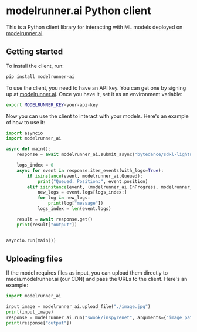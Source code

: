 # modelrunner.ai Python client

This is a Python client library for interacting with ML models deployed on [modelrunner.ai](https://modelrunner.ai).

## Getting started

To install the client, run:

```bash
pip install modelrunner-ai
```

To use the client, you need to have an API key. You can get one by signing up at [modelrunner.ai](https://modelrunner.ai). Once you have it, set
it as an environment variable:

```bash
export MODELRUNNER_KEY=your-api-key
```

Now you can use the client to interact with your models. Here's an example of how to use it:


```python
import asyncio
import modelrunner_ai

async def main():
    response = await modelrunner_ai.submit_async("bytedance/sdxl-lightning-4step", arguments={"prompt": "two friends cooking together"})

    logs_index = 0
    async for event in response.iter_events(with_logs=True):
        if isinstance(event, modelrunner_ai.Queued):
            print("Queued. Position:", event.position)
        elif isinstance(event, (modelrunner_ai.InProgress, modelrunner_ai.Completed)):
            new_logs = event.logs[logs_index:]
            for log in new_logs:
                print(log["message"])
            logs_index = len(event.logs)

    result = await response.get()
    print(result["output"])


asyncio.run(main())
```

## Uploading files

If the model requires files as input, you can upload them directly to media.modelrunner.ai (our CDN) and pass the URLs to the client. Here's an example:

```python
import modelrunner_ai

input_image = modelrunner_ai.upload_file("./image.jpg")
print(input_image)
response = modelrunner_ai.run("swook/inspyrenet", arguments={"image_path": input_image})
print(response["output"])
```


